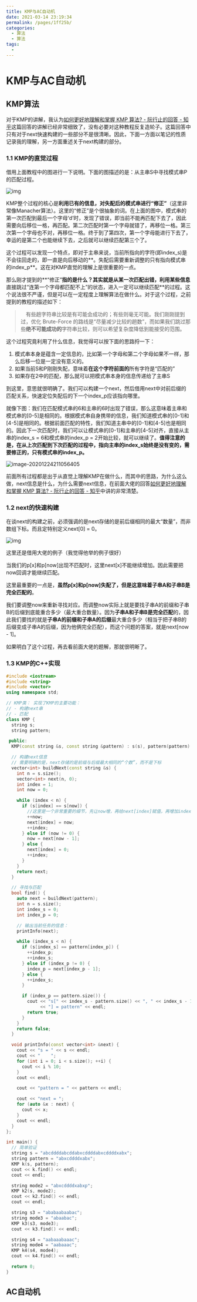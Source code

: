 ```yaml
---
title: KMP与AC自动机
date: 2021-03-14 23:19:34
permalink: /pages/1ff25b/
categories:
  - 算法
  - 算法
tags:
  -
---
```

# KMP与AC自动机

## KMP算法

对于KMP的讲解，我认为[如何更好地理解和掌握 KMP 算法? - 阮行止的回答 - 知乎](https://www.zhihu.com/question/21923021/answer/1032665486)这篇回答的讲解已经非常细致了，没有必要对这种教程反复造轮子。这篇回答中只有对于next快速构建的一些部分不是很清晰。因此，下面一方面以笔记的性质记录我的理解，另一方面重述关于next构建的部分。

### 1.1 KMP的直觉过程

借用上面教程中的图进行一下说明。下面的图描述的是：从主串S中寻找模式串P的匹配过程。

![img](https://murray-pic-1254317211.cos.ap-guangzhou.myqcloud.com/gitee_bak/v2-67dd66b86323d3d08f976589cf712a1a_720w.jpg)

KMP整个过程的核心是**利用已有的信息，对失配后的模式串进行“修正”**（这里非常像Manacher算法）。这里的“修正”是个很抽象的词。在上面的图中，模式串的第一次匹配到最后一个字母‘d’时，发现了错误，即当前不能再匹配下去了，因此需要向后移位一格，再匹配。第二次匹配时第一个字母就错了，再移位一格。第三次第一个字母也不对，再移位一格。终于到了第四次，第一个字母能进行下去了，幸运的是第二个也能继续下去，之后就可以继续匹配第三个了。

这个过程可以发现一个特点，即对于主串来说，当前所指向的字符(即index_s)是不会往回走的，即一直是向后移动的**。失配后需要重新调整的只有指向模式串的index_p**。这在对KMP直觉的理解上是很重要的一点。

那么刚才提到的**“修正”**指的是什么？其实就是从某一次匹配出错，利用某些信息**直接跳过“连第一个字母都匹配不上”的状态，进入一定可以继续匹配**的过程。这个说法很不严谨，但是可以在一定程度上理解算法在做什么。对于这个过程，之前提到的教程的描述如下：

>　有些趟字符串比较是有可能会成功的；有些则毫无可能。我们刚刚提到过，优化 Brute-Force 的路线是“尽量减少比较的趟数”，而如果我们跳过那些**绝不可能成功的**字符串比较，则可以希望复杂度降低到能接受的范围。

这个过程究竟利用了什么信息，我觉得可以按下面的思路捋一下：

1. 模式串本身是蕴含一定信息的，比如第一个字母和第二个字母如果不一样，那么后移一位是一定没有意义的。
2. 如果当前S和P刚刚失配，意味着**在这个字符前面的**所有字符是“匹配的”
3. 如果存在2中的匹配，那么就可以把模式串本身的信息传递给了主串S

到这里，意思就很明确了。我们可以构建一个next，然后借用next中对前后缀的匹配关系，快速定位失配后的下一个index_p应该指向哪里。

就像下图：我们在匹配模式串的6和主串的6时出现了错误，那么这意味着主串和模式串的[0-5]是相同的。根据模式串自身携带的信息，我们知道模式串的[0-1]和[4-5]是相同的。根据前面匹配的特性，我们知道主串中的[0-1]和[4-5]也是相同的。因此下一次匹配时，我们可以让模式串的[0-1]和主串的[4-5]对齐，直接从主串的index_s = 6和模式串的index_p = 2开始比较，就可以继续了。**值得注意的是，在从上次匹配到下次匹配的过程中，指向主串的index_s始终是没有变的，需要修正的，只有模式串的index_p。**

![image-20201224211056405](https://murray-pic-1254317211.cos.ap-guangzhou.myqcloud.com/gitee_bak/image-20201224211056405.png)

前面所有过程都是出于从直觉上理解KMP在做什么，而其中的思路，为什么这么做，next信息是什么，为什么需要next信息，在前面大佬的回答[如何更好地理解和掌握 KMP 算法? - 阮行止的回答 - 知乎](https://www.zhihu.com/question/21923021/answer/1032665486)中讲的非常清楚。

### 1.2 next的快速构建

在谈next的构建之前，必须强调的是next存储的是前后缀相同的最大“数量”，而非数组下标。而且定特别定义next[0] = 0。

![img](https://murray-pic-1254317211.cos.ap-guangzhou.myqcloud.com/gitee_bak/v2-ce1d46a1e3603b07a13789b6ece6022f_720w.jpg)

这里还是借用大佬的例子（我觉得他举的例子很好）

当我们的p[x]和p[now]出现不匹配时，这里next[x]不能继续增加。因此需要把now回调才能继续匹配。

这里最重要的一点是，**虽然p[x]和p[now]失配了，但是这意味着子串A和子串B是完全匹配的**。

我们要调整now来重新寻找对应。而调整now实际上就是要找子串A的前缀和子串B的后缀到底能重合多少（最大重合数量）。因为**子串A和子串B是完全匹配**的，因此我们要找的就是**子串A的前缀和子串A的后缀**最大重合多少（相当于把子串B的后缀变成子串A的后缀，因为他俩完全匹配），而这个问题的答案，就是next[now - 1]。

如果明白了这个过程，再去看前面大佬的题解，那就很明晰了。

### 1.3 KMP的C++实现

```cpp
#include <iostream>
#include <string>
#include <vector>
using namespace std;

// KMP类： 实现了KMP的主要功能：
// - 构建next串
// - 匹配
class KMP {
  string s;
  string pattern;

 public:
  KMP(const string &s, const string &pattern) : s(s), pattern(pattern) {}

  // 构建next信息
  // 需要明确的是，next存储的是前缀与后缀最大相同的“个数”，而不是下标
  vector<int> buildNext(const string &s) {
    int n = s.size();
    vector<int> next(n, 0);
    int index = 1;
    int now = 0;

    while (index < n) {
      if (s[index] == s[now]) {
        //这里是一个非常重要的细节，先让now增，再给next[index]赋值，再增加index。顺序不可乱
        ++now;
        next[index] = now;
        ++index;
      } else if (now != 0) {
        now = next[now - 1];
      } else {
        next[index] = 0;
        ++index;
      }
    }
    return next;
  }

  // 寻找与匹配
  bool find() {
    auto next = buildNext(pattern);
    int n = s.size();
    int index_s = 0;
    int index_p = 0;

    // 输出当前任务的信息：
    printInfo(next);

    while (index_s < n) {
      if (s[index_s] == pattern[index_p]) {
        ++index_p;
        ++index_s;
      } else if (index_p != 0) {
        index_p = next[index_p - 1];
      } else {
        ++index_s;
      }

      if (index_p == pattern.size()) {
        cout << "s[" << index_s - pattern.size() << ", " << index_s - 1
             << "] = pattern" << endl;
        return true;
      }
    }
    return false;
  }

  void printInfo(const vector<int> &next) {
    cout << "s = " << s << endl;
    cout << "    ";
    for (int i = 0; i < s.size(); ++i) {
      cout << i % 10;
    }
    cout << endl;

    cout << "pattern = " << pattern << endl;

    cout << "next = ";
    for (auto &x : next) {
      cout << x;
    }
    cout << endl;
  }
};

int main() {
  // 简单验证
  string s = "abcddddabcddabxcddddabxcddddxabx";
  string pattern = "abxcddddxabx";
  KMP k(s, pattern);
  cout << k.find() << endl;
  cout << endl;

  string mode2 = "abxcddddxabxp";
  KMP k2(s, mode2);
  cout << k2.find() << endl;
  cout << endl;

  string s3 = "ababaabaabac";
  string mode3 = "abaabac";
  KMP k3(s3, mode3);
  cout << k3.find() << endl;

  string s4 = "aabaaabaaac";
  string mode4 = "aabaaac";
  KMP k4(s4, mode4);
  cout << k4.find() << endl;

  return 0;
}
```

## AC自动机



